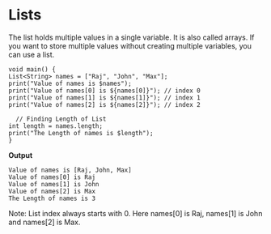 # Lists

The list holds multiple values in a single variable. It is also called arrays. If you want to store multiple values without creating multiple variables, you can use a list.

```
void main() {
List<String> names = ["Raj", "John", "Max"];
print("Value of names is $names");
print("Value of names[0] is ${names[0]}"); // index 0
print("Value of names[1] is ${names[1]}"); // index 1
print("Value of names[2] is ${names[2]}"); // index 2

  // Finding Length of List 
int length = names.length;  
print("The Length of names is $length");
}
```

**Output**

```
Value of names is [Raj, John, Max]
Value of names[0] is Raj
Value of names[1] is John
Value of names[2] is Max
The Length of names is 3
```

Note: List index always starts with 0. Here names[0] is Raj, names[1] is John and names[2] is Max.